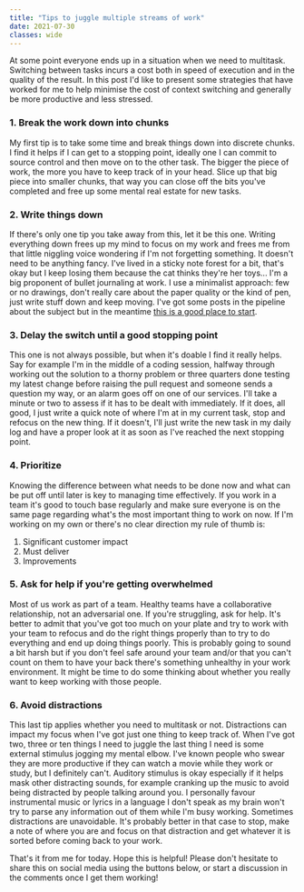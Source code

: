 ```yaml
---
title: "Tips to juggle multiple streams of work"
date: 2021-07-30
classes: wide
---
```


At some point everyone ends up in a situation when we need to multitask. Switching between tasks incurs a cost both in speed of execution and in the 
quality of the result. In this post I'd like to present some strategies that have worked for me to help minimise the cost of context switching and 
generally be more productive and less stressed.

### 1. Break the work down into chunks

My first tip is to take some time and break things down into discrete chunks. I find it helps if I can get to a stopping point, ideally one I can commit
to source control and then move on to the other task. The bigger the piece of work, the more you have to keep track of in your head.
Slice up that big piece into smaller chunks, that way you can close off the bits you've completed and free up some mental real estate for new tasks.

### 2. Write things down

If there's only one tip you take away from this, let it be this one. Writing everything down frees up my mind to focus on my work and frees me from that
little niggling voice wondering if I'm not forgetting something. It doesn't need to be anything fancy. I've lived in a sticky note forest for a bit, that's okay 
but I keep losing them because the cat thinks they're her toys... I'm a big proponent of bullet journaling at work. I use a minimalist approach: 
few or no drawings, don't really care about the paper quality or the kind of pen, just write stuff down and keep moving.
I've got some posts in the pipeline about the subject but in the meantime [this is a good place to start](https://bulletjournal.com/pages/learn). 

### 3. Delay the switch until a good stopping point

This one is not always possible, but when it's doable I find it really helps. Say for example I'm in the middle of a coding session, halfway through 
working out the solution to a thorny problem or three quarters done testing my latest change before raising the pull request and someone sends a 
question my way, or an alarm goes off on one of our services. I'll take a minute or two to assess if it has to be dealt with immediately. If it does,
all good, I just write a quick note of where I'm at in my current task, stop and refocus on the new thing. If it doesn't, I'll just write the new task
in my daily log and have a proper look at it as soon as I've reached the next stopping point.

### 4. Prioritize 

Knowing the difference between what needs to be done now and what can be put off until later is key to managing time effectively. If you work in a team
it's good to touch base regularly and make sure everyone is on the same page regarding what's the most important thing to work on now. If I'm working on
my own or there's no clear direction my rule of thumb is: 
1. Significant customer impact
2. Must deliver
3. Improvements  

### 5. Ask for help if you're getting overwhelmed

Most of us work as part of a team. Healthy teams have a collaborative relationship, not an adversarial one. If you're struggling, ask for help. It's 
better to admit that you've got too much on your plate and try to work with your team to refocus and do the right things properly than to try to do 
everything and end up doing things poorly. This is probably going to sound a bit harsh but if you don't feel safe around your team and/or that you can't
count on them to have your back there's something unhealthy in your work environment. It might be time to do some thinking about whether you really want
to keep working with those people.

### 6. Avoid distractions

This last tip applies whether you need to multitask or not. Distractions can impact my focus when I've got just one thing to keep track of. When I've 
got two, three or ten things I need to juggle the last thing I need is some external stimulus jogging my mental elbow. I've known people who swear 
they are more productive if they can watch a movie while they work or study, but I definitely can't. Auditory stimulus is okay especially if it helps 
mask other distracting sounds, for example cranking up the music to avoid being distracted by people talking around you. I personally favour 
instrumental music or lyrics in a language I don't speak as my brain won't try to parse any information out of them while I'm busy working. 
Sometimes distractions are unavoidable. It's probably better in that case to stop, make a note of where you are and focus on that distraction and get
whatever it is sorted before coming back to your work.

That's it from me for today. Hope this is helpful! Please don't hesitate to share this on social media using the buttons below, or start a discussion 
in the comments once I get them working!